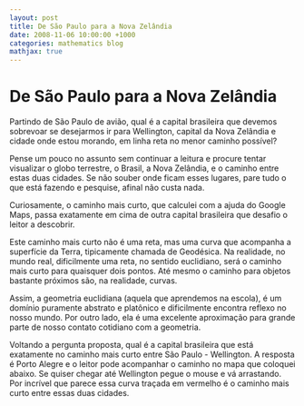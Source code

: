 ```yaml
---
layout: post
title: De São Paulo para a Nova Zelândia
date: 2008-11-06 10:00:00 +1000
categories: mathematics blog
mathjax: true
---
```


# De São Paulo para a Nova Zelândia
  
Partindo de São Paulo de avião, qual é a capital brasileira que devemos sobrevoar se desejarmos ir para Wellington, capital da Nova Zelândia e cidade onde estou morando, em linha reta no menor caminho possível?  
  
Pense um pouco no assunto sem continuar a leitura e procure tentar visualizar o globo terrestre, o Brasil, a Nova Zelândia, e o caminho entre estas duas cidades. Se não souber onde ficam esses lugares, pare tudo o que está fazendo e pesquise, afinal não custa nada.  
  
Curiosamente, o caminho mais curto, que calculei com a ajuda do Google Maps, passa exatamente em cima de outra capital brasileira que desafio o leitor a descobrir.  
  
Este caminho mais curto não é uma reta, mas uma curva que acompanha a superfície da Terra, tipicamente chamada de Geodésica. Na realidade, no mundo real, dificilmente uma reta, no sentido euclidiano, será o caminho mais curto para quaisquer dois pontos. Até mesmo o caminho para objetos bastante próximos são, na realidade, curvas.  
  
Assim, a geometria euclidiana (aquela que aprendemos na escola), é um domínio puramente abstrato e platônico e dificilmente encontra reflexo no nosso mundo. Por outro lado, ela é uma excelente aproximação para grande parte de nosso contato cotidiano com a geometria.  
  
Voltando a pergunta proposta, qual é a capital brasileira que está exatamente no caminho mais curto entre São Paulo - Wellington. A resposta é Porto Alegre e o leitor pode acompanhar o caminho no mapa que coloquei abaixo. Se quiser chegar até Wellington pegue o mouse e vá arrastando. Por incrível que parece essa curva traçada em vermelho é o caminho mais curto entre essas duas cidades.